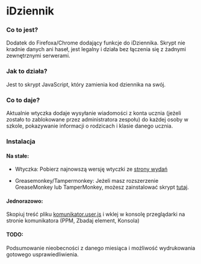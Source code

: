 # iDziennik

### Co to jest?

Dodatek do Firefoxa/Chrome dodający funkcje do iDziennika.
Skrypt nie kradnie danych ani haseł, jest legalny i działa bez łączenia się z żadnymi zewnętrznymi serwerami.

### Jak to działa?

Jest to skrypt JavaScript, który zamienia kod dziennika na swój.

### Co to daje?

Aktualnie wtyczka dodaje wysyłanie wiadomości z konta ucznia (jeżeli zostało to zablokowane przez administratora zespołu) do każdej osoby w szkole, pokazywanie informacji o rodzicach i klasie danego ucznia.

### Instalacja

#### Na stałe:
- Wtyczka:
Pobierz najnowszą wersję wtyczki ze [strony wydań](https://github.com/Bjornskjald/idziennik-addon/releases)

- Greasemonkey/Tampermonkey:
Jeżeli masz rozszerzenie GreaseMonkey lub TamperMonkey, możesz zainstalować skrypt [tutaj](https://github.com/Bjornskjald/idziennik-addon/raw/master/komunikator.user.js).

#### Jednorazowo:
Skopiuj treść pliku [komunikator.user.js](https://github.com/Bjornskjald/idziennik-addon/blob/master/komunikator.user.js) i wklej w konsolę przeglądarki na stronie komunikatora (PPM, Zbadaj element, Konsola)

#### TODO: 

Podsumowanie nieobecności z danego miesiąca i możliwość wydrukowania gotowego usprawiedliwienia.
